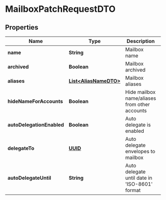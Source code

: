 # MailboxPatchRequestDTO

## Properties
Name | Type | Description | Notes
------------ | ------------- | ------------- | -------------
**name** | **String** | Mailbox name |  [optional]
**archived** | **Boolean** | Mailbox archived |  [optional]
**aliases** | [**List&lt;AliasNameDTO&gt;**](AliasNameDTO.md) | Mailbox aliases |  [optional]
**hideNameForAccounts** | **Boolean** | Hide mailbox name/aliases from other accounts |  [optional]
**autoDelegationEnabled** | **Boolean** | Auto delegate is enabled |  [optional]
**delegateTo** | [**UUID**](UUID.md) | Auto delegate envelopes to mailbox |  [optional]
**autoDelegateUntil** | **String** | Auto delegate until date in &#x27;ISO-8601&#x27; format |  [optional]
